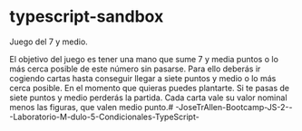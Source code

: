 # typescript-sandbox

Juego del 7 y medio.

El objetivo del juego es tener una mano que sume 7 y media puntos o lo más cerca posible de este número sin pasarse.
Para ello deberás ir cogiendo cartas hasta conseguir llegar a siete puntos y medio o lo más cerca posible. En el momento que quieras puedes plantarte. Si te pasas de siete puntos y medio perderás la partida. Cada carta vale su valor nominal menos las figuras, que valen medio punto.# -JoseTrAllen-Bootcamp-JS-2---Laboratorio-M-dulo-5-Condicionales-TypeScript-
